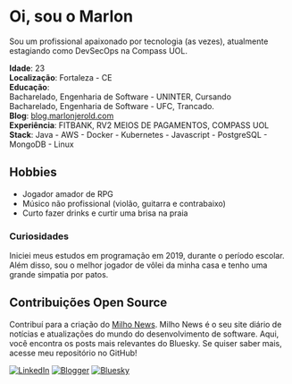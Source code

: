 # Oi, sou o Marlon


Sou um profissional apaixonado por tecnologia (as vezes), atualmente estagiando como DevSecOps na Compass UOL. 

**Idade**: 23  
**Localização**: Fortaleza - CE  
**Educação**: <br> 
Bacharelado, Engenharia de Software - UNINTER, Cursando <br> 
Bacharelado, Engenharia de Software - UFC, Trancado.<br>
**Blog**: [blog.marlonjerold.com](https://blog.marlonjerold.com) <br>
**Experiência**: FITBANK, RV2 MEIOS DE PAGAMENTOS, COMPASS UOL <br>
**Stack**: Java - AWS - Docker - Kubernetes - Javascript - PostgreSQL - MongoDB - Linux

## Hobbies
- Jogador amador de RPG
- Músico não profissional (violão, guitarra e contrabaixo)
- Curto fazer drinks e curtir uma brisa na praia

### Curiosidades
Iniciei meus estudos em programação em 2019, durante o período escolar. Além disso, sou o melhor jogador de vôlei da minha casa e tenho uma grande simpatia por patos.

## Contribuições Open Source
Contribuí para a criação do [Milho News](link-do-projeto). Milho News é o seu site diário de notícias e atualizações do mundo do desenvolvimento de software. Aqui, você encontra os posts mais relevantes do Bluesky. Se quiser saber mais, acesse meu repositório no GitHub!


[![LinkedIn](https://img.shields.io/badge/LinkedIn-0077B5?style=for-the-badge&logo=linkedin&logoColor=white)](https://www.linkedin.com/in/marlon-jerold/)
[![Blogger](https://img.shields.io/badge/Blogger-FF5722?style=for-the-badge&logo=blogger&logoColor=white)](https://blog.marlonjerold.com)
[![Bluesky](https://img.shields.io/badge/Bluesky-0285FF?logo=bluesky&logoColor=fff&style=for-the-badge)](https://bsky.app/profile/patinhotech.bsky.social)




